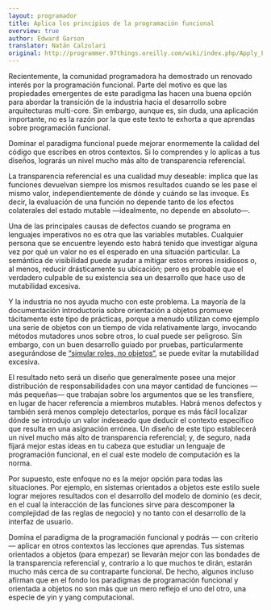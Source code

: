 ```yaml
---
layout: programador
title: Aplica los principios de la programación funcional
overview: true
author: Edward Garson
translator: Natán Calzolari
original: http://programmer.97things.oreilly.com/wiki/index.php/Apply_Functional_Programming_Principles
---
```


Recientemente, la comunidad programadora ha demostrado un renovado interés
por la programación funcional. Parte del motivo es que las propiedades
emergentes de este paradigma las hacen una buena opción para abordar la
transición de la industria hacia el desarrollo sobre arquitecturas multi-core.
Sin embargo, aunque es, sin duda, una aplicación importante, no es la razón
por la que este texto te exhorta a que aprendas sobre programación funcional.

Dominar el paradigma funcional puede mejorar enormemente la calidad del
código que escribes en otros contextos. Si lo comprendes y lo aplicas a tus
diseños, lograrás un nivel mucho más alto de transparencia referencial.

La transparencia referencial es una cualidad muy deseable: implica que las
funciones devuelvan siempre los mismos resultados cuando se les pase el mismo
valor, independientemente de dónde y cuándo se las invoque. Es decir, la
evaluación de una función no depende tanto de los efectos colaterales del
estado mutable —idealmente, no depende en absoluto—.

Una de las principales causas de defectos cuando se programa en lenguajes
imperativos no es otra que las variables mutables. Cualquier persona que se
encuentre leyendo esto habrá tenido que investigar alguna vez por qué un
valor no es el esperado en una situación particular. La semántica de
visibilidad puede ayudar a mitigar estos errores insidiosos o, al menos,
reducir drásticamente su ubicación; pero es probable que el verdadero
culpable de su existencia sea un desarrollo que hace uso de mutabilidad
excesiva.

Y la industria no nos ayuda mucho con este problema. La mayoría de la
documentación introductoria sobre orientación a objetos promueve tácitamente
este tipo de prácticas, porque a menudo utilizan como ejemplo una serie de
objetos con un tiempo de vida relativamente largo, invocando métodos
mutadores unos sobre otros, lo cual puede ser peligroso. Sin embargo, con un
buen desarrollo guiado por pruebas, particularmente asegurándose de [“simular
roles, no objetos“][1], se puede evitar la mutabilidad excesiva.

El resultado neto será un diseño que generalmente posee una mejor distribución
de responsabilidades con una mayor cantidad de funciones —más pequeñas— que
trabajan sobre los argumentos que se les transfiere, en lugar de hacer
referencia a miembros mutables. Habrá menos defectos y también será menos
complejo detectarlos, porque es más fácil localizar dónde se introdujo un
valor indeseado que deducir el contexto específico que resulta en una
asignación errónea. Un diseño de este tipo establecerá un nivel mucho más
alto de transparencia referencial; y, de seguro, nada fijará mejor estas
ideas en tu cabeza que estudiar un lenguaje de programación funcional, en el
cual este modelo de computación es la norma.

Por supuesto, este enfoque no es la mejor opción para todas las situaciones.
Por ejemplo, en sistemas orientados a objetos este estilo suele lograr
mejores resultados con el desarrollo del modelo de dominio (es decir, en el
cual la interacción de las funciones sirve para descomponer la complejidad de
las reglas de negocio) y no tanto con el desarrollo de la interfaz de usuario.

Domina el paradigma de la programación funcional y podrás — con criterio—
aplicar en otros contextos las lecciones que aprendas. Tus sistemas orientados
a objetos (para empezar) se llevarán mejor con las bondades de la
transparencia referencial y, contrario a lo que muchos te dirán, estarán
mucho más cerca de su contraparte funcional. De hecho, algunos incluso afirman
que en el fondo los paradigmas de programación funcional y orientada a objetos
no son más que un mero reflejo el uno del otro, una especie de yin y yang
computacional.

[1]: http://www.jmock.org/oopsla2004.pdf

